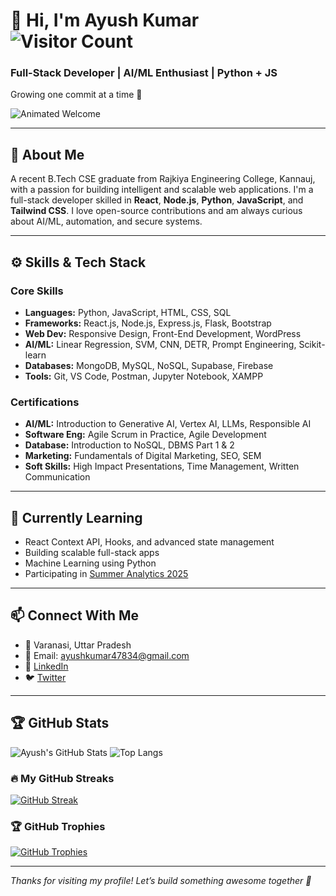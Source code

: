 # 👋 Hi, I'm Ayush Kumar &nbsp; ![Visitor Count](https://komarev.com/ghpvc/?username=ayush1k&style=flat-square)

### Full-Stack Developer | AI/ML Enthusiast | Python + JS 
Growing one commit at a time 🚀

![Animated Welcome](https://media3.giphy.com/media/v1.Y2lkPTc5MGI3NjExYTd1enI3enV6MzVhZm42eThyYzFpNGZydGRweDhscTNpNGFuYWs0ayZlcD12MV9pbnRlcm5hbF9naWZfYnlfaWQmY3Q9Zw/12BYUePgtn7sis/giphy.gif)

---

## 🧠 About Me

A recent B.Tech CSE graduate from Rajkiya Engineering College, Kannauj, with a passion for building intelligent and scalable web applications. I'm a full-stack developer skilled in **React**, **Node.js**, **Python**, **JavaScript**, and **Tailwind CSS**. I love open-source contributions and am always curious about AI/ML, automation, and secure systems.

---

## ⚙️ Skills & Tech Stack

### Core Skills
- **Languages:** Python, JavaScript, HTML, CSS, SQL
- **Frameworks:** React.js, Node.js, Express.js, Flask, Bootstrap
- **Web Dev:** Responsive Design, Front-End Development, WordPress
- **AI/ML:** Linear Regression, SVM, CNN, DETR, Prompt Engineering, Scikit-learn
- **Databases:** MongoDB, MySQL, NoSQL, Supabase, Firebase
- **Tools:** Git, VS Code, Postman, Jupyter Notebook, XAMPP

### Certifications
- **AI/ML:** Introduction to Generative AI, Vertex AI, LLMs, Responsible AI
- **Software Eng:** Agile Scrum in Practice, Agile Development
- **Database:** Introduction to NoSQL, DBMS Part 1 & 2
- **Marketing:** Fundamentals of Digital Marketing, SEO, SEM
- **Soft Skills:** High Impact Presentations, Time Management, Written Communication

---

## 🌱 Currently Learning

- React Context API, Hooks, and advanced state management
- Building scalable full-stack apps
- Machine Learning using Python
- Participating in [Summer Analytics 2025](https://github.com/ayush1k/SUMMER-ANALYTICS-2025-Assessment-week-1)

---

## 📫 Connect With Me

- 📍 Varanasi, Uttar Pradesh
- 📧 Email: [ayushkumar47834@gmail.com](mailto:ayushkumar47834@gmail.com)
- 💼 [LinkedIn](https://www.linkedin.com/in/ayushhhhhh)
- 🐦 [Twitter](https://twitter.com/http_ayush)

---

## 🏆 GitHub Stats

![Ayush's GitHub Stats](https://github-readme-stats.vercel.app/api?username=ayush1k&show_icons=true&theme=radical&show=prs_merged,discussions_answered)
![Top Langs](https://github-readme-stats.vercel.app/api/top-langs/?username=ayush1k&layout=compact&theme=radical)

### 🔥 My GitHub Streaks

[![GitHub Streak](https://github-readme-streak-stats.demolab.com/?user=ayush1k&theme=radical)](https://git.io/streak-stats)

### 🏆 GitHub Trophies
[![GitHub Trophies](https://github-profile-trophy.vercel.app/?username=ayush1k&theme=radical)](https://github.com/ryo-ma/github-profile-trophy)

---

_Thanks for visiting my profile! Let’s build something awesome together 🤝_
